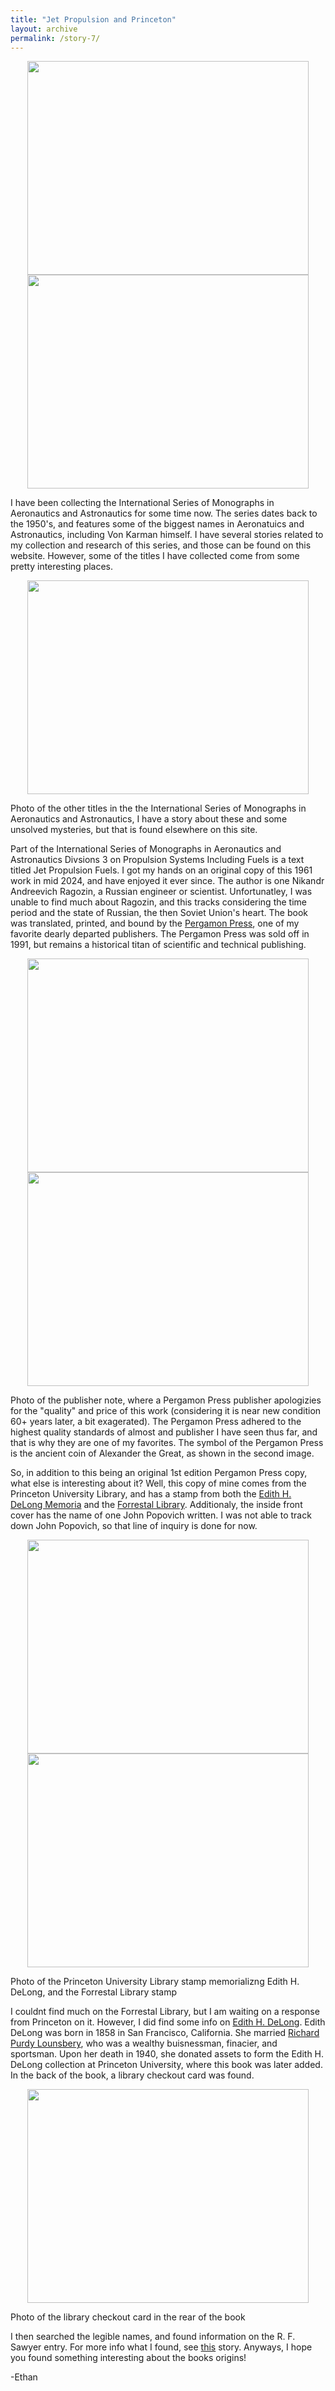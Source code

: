 ```yaml
---
title: "Jet Propulsion and Princeton"
layout: archive
permalink: /story-7/
---
```

<p align="center">
    <img width="450" height="342" src='/images/fuels.jpg'>
    <img width="450" height="342" src='/images/perty.jpg'>
</p>
I have been collecting the International Series of Monographs in Aeronautics and Astronautics for some time now. The series dates back to the 1950's, and features some of the biggest names in Aeronatuics and Astronautics, including Von Karman himself. I have several stories related to my collection and research of this series, and those can be found on this website. However, some of the titles I have collected come from some pretty interesting places.

<p align="center">
    <img width="450" height="342" src='/images/other_titles.jpg'>
</p>
Photo of the other titles in the the International Series of Monographs in Aeronautics and Astronautics, I have a story about these and some unsolved mysteries, but that is found elsewhere on this site.

Part of the International Series of Monographs in Aeronautics and Astronautics Divsions 3 on Propulsion Systems Including Fuels is a text titled Jet Propulsion Fuels. I got my hands on an original copy of this 1961 work in mid 2024, and have enjoyed it ever since. The author is one Nikandr Andreevich Ragozin, a Russian engineer or scientist. Unfortunatley, I was unable to find much about Ragozin, and this tracks considering the time period and the state of Russian, the then Soviet Union's heart. The book was translated, printed, and bound by the [Pergamon Press](https://en.wikipedia.org/wiki/Pergamon_Press), one of my favorite dearly departed publishers. The Pergamon Press was sold off in 1991, but remains a historical titan of scientific and technical publishing.

<p align="center">
    <img width="450" height="342" src='/images/pubnote.jpg'>
    <img width="450" height="342" src='/images/press.jpg'>
</p>
Photo of the publisher note, where a Pergamon Press publisher apologizies for the "quality" and price of this work (considering it is near new condition 60+ years later, a bit exagerated). The Pergamon Press adhered to the highest quality standards of almost and publisher I have seen thus far, and that is why they are one of my favorites. The symbol of the Pergamon Press is the ancient coin of Alexander the Great, as shown in the second image.

So, in addition to this being an original 1st edition Pergamon Press copy, what else is interesting about it? Well, this copy of mine comes from the Princeton University Library, and has a stamp from both the [Edith H. DeLong Memoria](https://findingaids.princeton.edu/catalog/AC128_c00385) and the [Forrestal Library](https://findingaids.princeton.edu/catalog/AC123_c01312). Additionaly, the inside front cover has the name of one John Popovich written. I was not able to track down John Popovich, so that line of inquiry is done for now.
<p align="center">
    <img width="450" height="342" src='/images/princeton.jpg'>
    <img width="450" height="342" src='/images/forrestal.jpg'>
</p>
Photo of the Princeton University Library stamp memorializng Edith H. DeLong, and the Forrestal Library stamp

I couldnt find much on the Forrestal Library, but I am waiting on a response from Princeton on it. However, I did find some info on [Edith H. DeLong](https://www.findagrave.com/memorial/197487623/edith_hunter_delong). Edith DeLong was born in 1858 in San Francisco, California. She married [Richard Purdy Lounsbery](https://www.findagrave.com/memorial/197487594/richard_purdy-lounsbery), who was a wealthy buisnessman, finacier, and sportsman. Upon her death in 1940, she donated assets to form the Edith H. DeLong collection at Princeton University, where this book was later added. In the back of the book, a library checkout card was found.

<p align="center">
    <img width="450" height="342" src='/images/records.jpg'>
</p>
Photo of the library checkout card in the rear of the book

I then searched the legible names, and found information on the R. F. Sawyer entry. For more info what I found, see [this](https://ethanthoben.github.io//story-19/) story. Anyways, I hope you found something interesting about the books origins!

-Ethan





